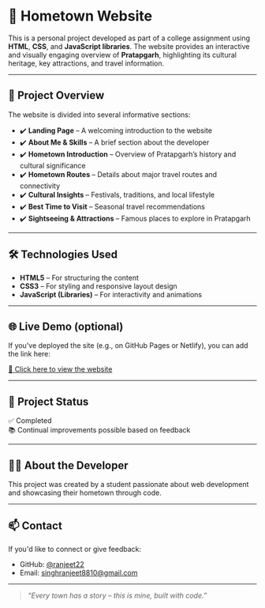 # 🏡 Hometown Website

This is a personal project developed as part of a college assignment using **HTML**, **CSS**, and **JavaScript libraries**. The website provides an interactive and visually engaging overview of **Pratapgarh**, highlighting its cultural heritage, key attractions, and travel information.

---

## 📌 Project Overview

The website is divided into several informative sections:

- ✔️ **Landing Page** – A welcoming introduction to the website  
- ✔️ **About Me & Skills** – A brief section about the developer  
- ✔️ **Hometown Introduction** – Overview of Pratapgarh’s history and cultural significance  
- ✔️ **Hometown Routes** – Details about major travel routes and connectivity  
- ✔️ **Cultural Insights** – Festivals, traditions, and local lifestyle  
- ✔️ **Best Time to Visit** – Seasonal travel recommendations  
- ✔️ **Sightseeing & Attractions** – Famous places to explore in Pratapgarh  

---

## 🛠️ Technologies Used

- **HTML5** – For structuring the content  
- **CSS3** – For styling and responsive layout design  
- **JavaScript (Libraries)** – For interactivity and animations  

---

## 🌐 Live Demo (optional)

If you've deployed the site (e.g., on GitHub Pages or Netlify), you can add the link here:

[🔗 Click here to view the website](https://yourusername.github.io/repo-name)

---

## 📁 Project Status

✅ Completed  
📚 Continual improvements possible based on feedback  

---

## 🙋‍♂️ About the Developer

This project was created by a student passionate about web development and showcasing their hometown through code.

---

## 📫 Contact

If you'd like to connect or give feedback:
- GitHub: [@ranjeet22](https://github.com/ranjeet22)
- Email: singhranjeet8810@gmail.com

---

> *“Every town has a story – this is mine, built with code.”*
